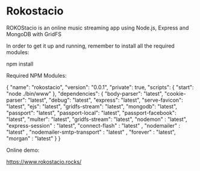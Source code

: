 # Rokostacio

ROKOStacio is an online music streaming app using Node.js, Express and MongoDB with GridFS

In order to get it up and running, remember to install all the required modules:

npm install

Required NPM Modules:

{
  "name": "rokostacio",
  "version": "0.0.1",
  "private": true,
  "scripts": {
    "start": "node ./bin/www"
  },
  "dependencies": {
    "body-parser": "latest",
    "cookie-parser": "latest",
    "debug": "latest",
    "express": "latest",
    "serve-favicon": "latest",
    "ejs": "latest",
    "gridfs-stream": "latest",
    "mongodb": "latest",
    "passport": "latest",
    "passport-local": "latest",
    "passport-facebook": "latest",
    "multer": "latest",
    "gridfs-stream": "latest",
    "nodemon" : "latest",
    "express-session" : "latest",
    "connect-flash" : "latest" ,
    "nodemailer" : "latest" ,
    "nodemailer-smtp-transport" : "latest" ,
    "forever" : "latest",
    "morgan" : "latest"
  }
}

Online demo:

https://www.rokostacio.rocks/

